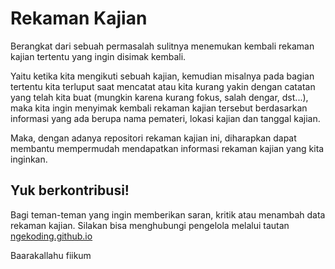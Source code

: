 # Rekaman Kajian

Berangkat dari sebuah permasalah sulitnya menemukan kembali rekaman kajian tertentu yang ingin disimak kembali.

Yaitu ketika kita mengikuti sebuah kajian, kemudian misalnya pada bagian tertentu kita terluput saat mencatat atau kita kurang yakin dengan catatan yang telah kita buat (mungkin karena kurang fokus, salah dengar, dst...), maka kita ingin menyimak kembali rekaman kajian tersebut berdasarkan informasi yang ada berupa nama pemateri, lokasi kajian dan tanggal kajian.

Maka, dengan adanya repositori rekaman kajian ini, diharapkan dapat membantu mempermudah mendapatkan informasi rekaman kajian yang kita inginkan.

## Yuk berkontribusi!

Bagi teman-teman yang ingin memberikan saran, kritik atau menambah data rekaman kajian. Silakan bisa menghubungi pengelola melalui tautan [ngekoding.github.io](https://ngekoding.github.io)

Baarakallahu fiikum